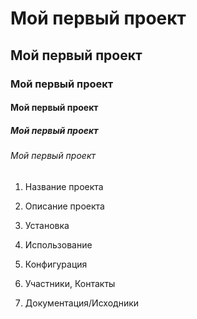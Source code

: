 # Мой первый проект
## Мой первый проект
### Мой первый проект
#### Мой первый проект
##### Мой первый проект
###### Мой первый проект

1. Название проекта

2. Описание проекта

3. Установка

4. Использование

5. Конфигурация 

6. Участники, Контакты 

9. Документация/Исходники
